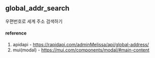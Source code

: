 ## global_addr_search
우편번호로 세계 주소 검색하기

#### reference
1. apidapi - https://rapidapi.com/adminMelissa/api/global-address/
2. mui(modal) - https://mui.com/components/modal/#main-content
